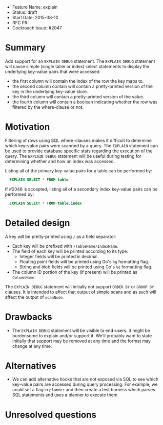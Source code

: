 - Feature Name: explain
- Status: draft
- Start Date: 2015-08-10
- RFC PR:
- Cockroach Issue: #2047

# Summary

Add support for an `EXPLAIN DEBUG` statement. The `EXPLAIN DEBUG` statement
will cause simple (single table or index) select statements to display the
underlying key-value pairs that were accessed:

* the first column will contain the index of the row the key maps to.
* the second column contain will contain a pretty-printed version of the key in
  the underlying key-value store.
* the third column will contain a pretty-printed version of the value.
* the fourth column will contain a boolean indicating whether the row was
  filtered by the where-clause or not.

# Motivation

Filtering of rows using SQL where-clauses makes it difficult to determine which
key-value pairs were scanned by a query. The `EXPLAIN` statement can be used to
provide database specific stats regarding the execution of the query. The
`EXPLAIN DEBUG` statement will be useful during testing for determining whether
and how an index was accessed.

Listing all of the primary key-value pairs for a table can be performed by:

```sql
  EXPLAIN SELECT * FROM table
```

If #2046 is accepted, listing all of a secondary index key-value pairs can be
performed by:

```sql
  EXPLAIN SELECT * FROM table.index
```

# Detailed design

A key will be pretty-printed using `/` as a field separator:

* Each key will be prefixed with `/TableName/IndexName`.
* The field of each key will be printed according to its type:
  - Integer fields will be printed in decimal.
  - Floating point fields will be printed using Go's `%g` formatting flag.
  - String and blob fields will be printed using Go's `%q` formatting flag.
* The column ID portion of the key (if present) will be printed as
  `ColumnName`.

The `EXPLAIN DEBUG` statement will initially not support `ORDER BY` or `GROUP
BY` clauses. It is intended to affect that output of simple scans and as such
will affect the output of `scanNode`.

# Drawbacks

* The `EXPLAIN DEBUG` statement will be visible to end-users. It might be
  burdensome to explain and/or support it. We'll probably want to state
  initially that support may be removed at any time and the format may change
  at any time.

# Alternatives

* We can add alternative hooks that are not exposed via SQL to see which
  key-value pairs are accessed during query processing. For example, we could
  set a flag in `planner` and then create a test harness which parses SQL
  statements and uses a planner to execute them.

# Unresolved questions
